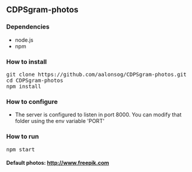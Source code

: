 ## CDPSgram-photos

### Dependencies

- node.js
- npm

### How to install

<pre>
git clone https://github.com/aalonsog/CDPSgram-photos.git
cd CDPSgram-photos
npm install
</pre>

### How to configure

+ The server is configured to listen in port 8000. You can modify that folder using the env variable 'PORT'

### How to run

<pre>
npm start
</pre>

#### Default photos: http://www.freepik.com
